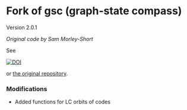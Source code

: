 # Fork of gsc (graph-state compass)

Version 2.0.1

*Original code by Sam Morley-Short*

See

[![DOI](https://zenodo.org/badge/DOI/10.5281/zenodo.2582616.svg)](https://doi.org/10.5281/zenodo.2582616)

or [the original repository](https://github.com/sammorley-short/gsc).

### Modifications

- Added functions for LC orbits of codes
